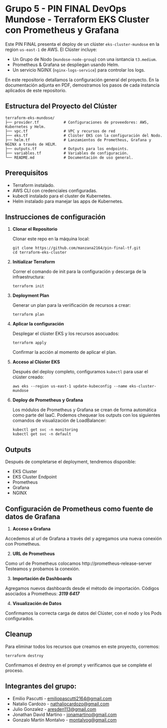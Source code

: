 # Grupo 5 - PIN FINAL DevOps Mundose - Terraform EKS Cluster con Prometheus y Grafana

Este PIN FINAL presenta el deploy de un clúster `eks-cluster-mundose` en la region `us-east-1` de AWS. El Clúster incluye:
- Un Grupo de Nodo (`mundose-node-group`) con una isntancia `t3.medium`.
- Prometheus & Grafana se despliegan usando Helm.
- Un servicio NGINX (`nginx-logs-service`) para controlar los logs.

En este repositorio detallamos la configuración general del proyecto. En la documentación adjunta en PDF, demostramos los pasos de cada instancia aplicados de este repositorio.

## Estructura del Proyecto del Clúster

```
terraform-eks-mundose/
├── provider.tf           # Configuraciones de proveedores: AWS, Kubernetes y Helm.
├── vpc.tf                # VPC y recursos de red
├── eks.tf                # Clúster EKS con la configuración del Nodo.
├── helm.tf               # Lanzamientos de Prometheus, Grafana y NGINX a través de HELM.
├── outputs.tf            # Outputs para los endpoints.
├── variables.tf          # Variables de configuración.
└── README.md             # Documentación de uso general.
```

## Prerequisitos

- Terraform instalado.
- AWS CLI con credenciales configuradas.
- kubectl instalado para el cluster de Kubernetes.
- Helm instalado para manejar las apps de Kubernetes.

## Instrucciones de configuración

1. **Clonar el Repositorio**

   Clonar este repo en la máquina local:

   ```
   git clone https://github.com/manzana2164/pin-final-tf.git
   cd terraform-eks-cluster
   ```


2. **Initializar Terraform**

   Correr el comando de init para la configuración y descarga de la infraestructura:

   ```
   terraform init
   ```

3. **Deployment Plan**

   Generar un plan para la veriificación de recursos a crear:

   ```
   terraform plan
   ```

4. **Aplicar la configuración**

   Desplegar el clúster EKS y los recursos asocuados:

   ```
   terraform apply
   ```

   Confirmar la acción al momento de aplicar el plan.

5. **Acceso al Clúster EKS**

   Después del deploy completo, configuramos `kubectl` para usar el clúster creado:

   ```
   aws eks --region us-east-1 update-kubeconfig --name eks-cluster-mundose
   ```

6. **Deploy de Prometheus y Grafana**

   Los módulos de Prometheus y Grafana se crean de forma automática como parte del IaaC. Podemos chequear los outputs con los siguientes comandos de visualización de LoadBalancer:

   ```
   kubectl get svc -n monitoring
   kubectl get svc -n default
   ```


## Outputs

Después de completarse el deployment, tendremos disponible:

- EKS Cluster
- EKS Cluster Endpoint
- Prometheus
- Grafana
- NGINX

## Configuración de Prometheus como fuente de datos de Grafana

1. **Acceso a Grafana**

Accedemos al url de Grafana a través del y agregamos una nueva conexión con Prometheus.

2. **URL de Prometheus**

Como url de Prometheus colocamos http://prometheus-release-server 
Testeamos y probamos la conexión.

3. **Importación de Dashboards**

Agregamos nuevos dashboards desde el método de importación.
Códigos asociados a Prometheus:
***3119***
***6417***

4. **Visualización de Datos**

Confirmamos la correcta carga de datos del Clúster, con el nodo y los Pods configurados.


## Cleanup

Para eliminar todos los recursos que creamos en este proyecto, corremos:

```
terraform destroy
```

Confirmamos el destroy en el prompt y verificamos que se complete el proceso.

## Integrantes del grupo:

   - Emilio Pascutti - emiliopascutti2164@gmail.com
   - Natalio Cardozo - nathaliocardozo@gmail.com
   - Julio Gonzalez - aresden113@gmail.com
   - Jonathan David Martino - jonamartino@gmail.com
   - Gonzalo Martín Montalvo - montalvog@gmail.com

